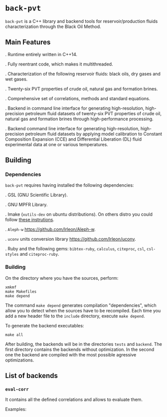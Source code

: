 # `back-pvt`

`back-pvt` is a C++ library and backend tools for reservoir/production
fluids characterization through the Black Oil Method.

## Main Features

. Runtime entirely written in C++14.

. Fully reentrant code, which makes it multithreaded.

. Characterization of the following reservoir fluids: black oils, dry
gases and wet gases. 

. Twenty-six PVT properties of crude oil, natural gas and formation
brines.

. Comprehensive set of correlations, methods and standard equations. 

. Backend in command line interface for generating high-resolution,
high-precision petroleum fluid datasets of twenty-six PVT properties
of crude oil, natural gas and formation brines through
high-performance processing. 

. Backend command line interface for generating high-resolution,
high-precision petroleum fluid datasets by applying model calibration
to Constant Composition Expansion (CCE) and Differential Liberation
(DL) fluid experimental data at one or various temperatures. 

## Building

### Dependencies

`back-pvt` requires having installed the following dependencies:

. GSL (GNU Scientific Library).

. GNU MPFR Library.

. Imake (`xutils-dev` on ubuntu distributions). On others distro you
could follow [these instrutions](http://www.snake.net/software/imake-stuff/imake-faq.html#where-to-get).

. `Aleph-w` <https://github.com/lrleon/Aleph-w>.

. `uconv` units conversion library <https://github.com/lrleon/uconv>.

. Ruby and the following gems: `bibtex-ruby`, `calculus`, `citeproc`,
`csl`, `csl-styles` and `citeproc-ruby`.

### Building

On the directory where you have the sources, perform:

	xmkmf
	make Makefiles
	make depend
	
The command `make depend` generates compilation "dependencies", which
allow you to detect when the sources have to be recompiled. Each time
you add a new header file to the `include` directory, execute `make
depend`. 

To generate the backend executables:

	make all
	
After building, the backends will be in the directories `tests` and
`backend`. The first directory contains the backends without
optimization. In the second one the backend are compiled with the most
possible agressive optimizations. 

## List of backends

### `eval-corr`

It contains all the defined correlations and allows to evaluate them.

Examples:

	

